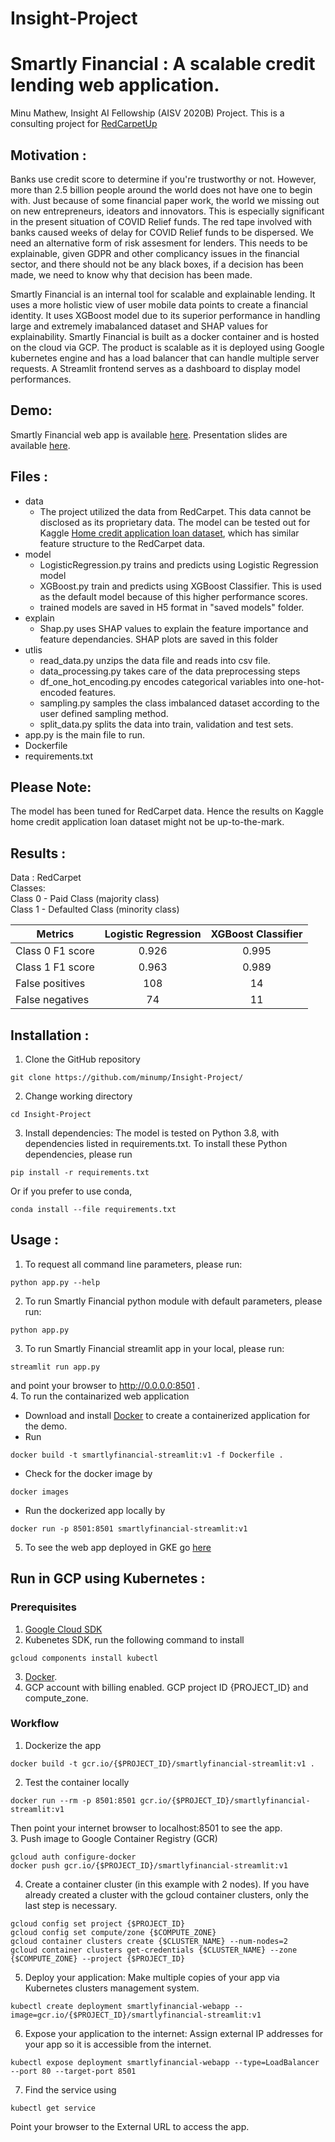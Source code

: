 # Insight-Project

# Smartly Financial : A scalable credit lending web application.
Minu Mathew, Insight AI Fellowship (AISV 2020B) Project. 
This is a consulting project for [RedCarpetUp](https://www.redcarpetup.com)

## Motivation :
Banks use credit score to determine if you're trustworthy or not. However, more than 2.5 billion people around the world does not have one to begin with. Just because of some financial paper work, the world we missing out on new entrepreneurs, ideators and innovators. This is especially significant in the present situation of COVID Relief funds. The red tape involved with banks caused weeks of delay for COVID Relief funds to be dispersed. 
We need an alternative form of risk assesment for lenders. This needs to be explainable, given GDPR and other complicancy issues in the financial sector, and there should not be any black boxes, if a decision has been made, we need to know why that decision has been made.

Smartly Financial is an internal tool for scalable and explainable lending. It uses a more holistic view of user mobile data points to create a financial identity. It uses XGBoost model due to its superior performance in handling large and extremely imabalanced dataset and SHAP values for explainability. Smartly Financial is built as a docker container and is hosted on the cloud via GCP. The product is scalable as it is deployed using Google kubernetes engine and has a load balancer that can handle multiple server requests. A Streamlit frontend serves as a dashboard to display model performances.

## Demo:
Smartly Financial web app is available [here](http://34.105.46.31/).
Presentation slides are available [here](https://docs.google.com/presentation/d/1Nr9nRDg-IQUO-4ehwH3oP430ftY2rCf1ZdMvc7Hcq0w/edit#slide=id.p1).

## Files :
- data
  - The project utilized the data from RedCarpet. This data cannot be disclosed as its proprietary data. The model can be tested out for Kaggle [Home credit application loan dataset](https://www.kaggle.com/c/home-credit-default-risk/data?select=application_train.csv), which has similar feature structure to the RedCarpet data.
- model
  - LogisticRegression.py trains and predicts using Logistic Regression model
  - XGBoost.py train and predicts using XGBoost Classifier. This is used as the default model because of this higher performance scores.
  - trained models are saved in H5 format in "saved models" folder.
- explain
  - Shap.py uses SHAP values to explain the feature importance and feature dependancies. SHAP plots are saved in this folder
- utlis
  - read_data.py unzips the data file and reads into csv file.
  - data_processing.py takes care of the data preprocessing steps
  - df_one_hot_encoding.py encodes categorical variables into one-hot-encoded features.
  - sampling.py samples the class imbalanced dataset according to the user defined sampling method.
  - split_data.py splits the data into train, validation and test sets.
- app.py is the main file to run.
- Dockerfile
- requirements.txt

## Please Note:
The model has been tuned for RedCarpet data. Hence the results on Kaggle home credit application loan dataset might not be up-to-the-mark.
## Results :
Data : RedCarpet\
Classes:\
Class 0 - Paid Class (majority class)\
Class 1 - Defaulted Class (minority class)

| Metrics          | Logistic Regression | XGBoost Classifier|
| -------------    |:-------------------:|:-----------------:|
| Class 0 F1 score | 0.926               |   0.995           |
| Class 1 F1 score | 0.963               |   0.989           |
| False positives  | 108                 |     14            |
| False negatives	 | 74                  | 11                |

## Installation :
1. Clone the GitHub repository
```
git clone https://github.com/minump/Insight-Project/
```
2. Change working directory
```
cd Insight-Project
```
3. Install dependencies: The model is tested on Python 3.8, with dependencies listed in requirements.txt. To install these Python dependencies, please run
```
pip install -r requirements.txt
```
Or if you prefer to use conda,
```
conda install --file requirements.txt
```
## Usage :
1. To request all command line parameters, please run:
```
python app.py --help
```
2. To run Smartly Financial python module with default parameters, please run:
```
python app.py
```
3. To run Smartly Financial streamlit app in your local, please run:
```
streamlit run app.py
```
and point your browser to http://0.0.0.0:8501 .\
4. To run the containarized web application
- Download and install [Docker](https://docs.docker.com/get-docker/) to create a containerized application for the demo.
- Run
```
docker build -t smartlyfinancial-streamlit:v1 -f Dockerfile .
```
- Check for the docker image by
```
docker images
```
- Run the dockerized app locally by
```
docker run -p 8501:8501 smartlyfinancial-streamlit:v1
```
5. To see the web app deployed in GKE go [here](http://34.105.46.31/)

## Run in GCP using Kubernetes :
### Prerequisites
1. [Google Cloud SDK](https://cloud.google.com/sdk/install)
2. Kubenetes SDK, run the following command to install
```
gcloud components install kubectl
```
3. [Docker](https://docs.docker.com/get-docker/).
4. GCP account with billing enabled. GCP project ID {PROJECT_ID} and compute_zone.

### Workflow

1. Dockerize the app
```
docker build -t gcr.io/{$PROJECT_ID}/smartlyfinancial-streamlit:v1 .
```
2. Test the container locally
```
docker run --rm -p 8501:8501 gcr.io/{$PROJECT_ID}/smartlyfinancial-streamlit:v1
```
Then point your internet browser to localhost:8501 to see the app.\
3. Push image to Google Container Registry (GCR)
```
gcloud auth configure-docker
docker push gcr.io/{$PROJECT_ID}/smartlyfinancial-streamlit:v1
```
4. Create a container cluster (in this example with 2 nodes). If you have already created a cluster with the gcloud container clusters, only the last step is necessary.
```
gcloud config set project {$PROJECT_ID}
gcloud config set compute/zone {$COMPUTE_ZONE}
gcloud container clusters create {$CLUSTER_NAME} --num-nodes=2
gcloud container clusters get-credentials {$CLUSTER_NAME} --zone {$COMPUTE_ZONE} --project {$PROJECT_ID}
```
5. Deploy your application: Make multiple copies of your app via Kubernetes clusters management system.
```
kubectl create deployment smartlyfinancial-webapp --image=gcr.io/{$PROJECT_ID}/smartlyfinancial-streamlit:v1
```
6. Expose your application to the internet: Assign external IP addresses for your app so it is accessible from the internet.
```
kubectl expose deployment smartlyfinancial-webapp --type=LoadBalancer --port 80 --target-port 8501
```
7. Find the service using
```
kubectl get service
```
Point your browser to the External URL to access the app.


